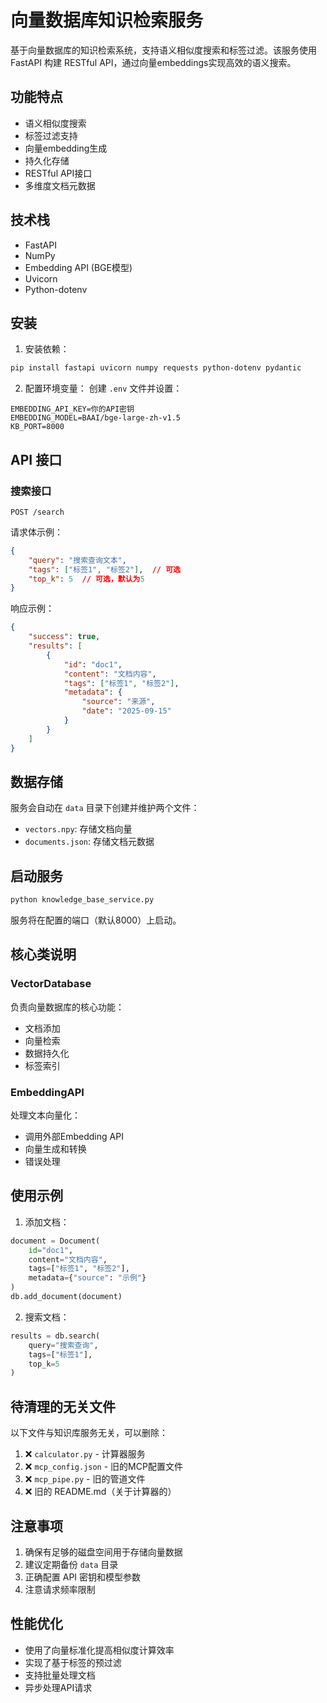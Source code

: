 # 向量数据库知识检索服务

基于向量数据库的知识检索系统，支持语义相似度搜索和标签过滤。该服务使用 FastAPI 构建 RESTful API，通过向量embeddings实现高效的语义搜索。

## 功能特点

- 语义相似度搜索
- 标签过滤支持
- 向量embedding生成
- 持久化存储
- RESTful API接口
- 多维度文档元数据

## 技术栈

- FastAPI
- NumPy
- Embedding API (BGE模型)
- Uvicorn
- Python-dotenv

## 安装

1. 安装依赖：
```bash
pip install fastapi uvicorn numpy requests python-dotenv pydantic
```

2. 配置环境变量：
创建 `.env` 文件并设置：
```env
EMBEDDING_API_KEY=你的API密钥
EMBEDDING_MODEL=BAAI/bge-large-zh-v1.5
KB_PORT=8000
```

## API 接口

### 搜索接口

```http
POST /search
```

请求体示例：
```json
{
    "query": "搜索查询文本",
    "tags": ["标签1", "标签2"],  // 可选
    "top_k": 5  // 可选，默认为5
}
```

响应示例：
```json
{
    "success": true,
    "results": [
        {
            "id": "doc1",
            "content": "文档内容",
            "tags": ["标签1", "标签2"],
            "metadata": {
                "source": "来源",
                "date": "2025-09-15"
            }
        }
    ]
}
```

## 数据存储

服务会自动在 `data` 目录下创建并维护两个文件：
- `vectors.npy`: 存储文档向量
- `documents.json`: 存储文档元数据

## 启动服务

```bash
python knowledge_base_service.py
```

服务将在配置的端口（默认8000）上启动。

## 核心类说明

### VectorDatabase

负责向量数据库的核心功能：
- 文档添加
- 向量检索
- 数据持久化
- 标签索引

### EmbeddingAPI

处理文本向量化：
- 调用外部Embedding API
- 向量生成和转换
- 错误处理

## 使用示例

1. 添加文档：
```python
document = Document(
    id="doc1",
    content="文档内容",
    tags=["标签1", "标签2"],
    metadata={"source": "示例"}
)
db.add_document(document)
```

2. 搜索文档：
```python
results = db.search(
    query="搜索查询",
    tags=["标签1"],
    top_k=5
)
```

## 待清理的无关文件

以下文件与知识库服务无关，可以删除：

1. ❌ `calculator.py` - 计算器服务
2. ❌ `mcp_config.json` - 旧的MCP配置文件
3. ❌ `mcp_pipe.py` - 旧的管道文件
4. ❌ 旧的 README.md（关于计算器的）

## 注意事项

1. 确保有足够的磁盘空间用于存储向量数据
2. 建议定期备份 `data` 目录
3. 正确配置 API 密钥和模型参数
4. 注意请求频率限制

## 性能优化

- 使用了向量标准化提高相似度计算效率
- 实现了基于标签的预过滤
- 支持批量处理文档
- 异步处理API请求
